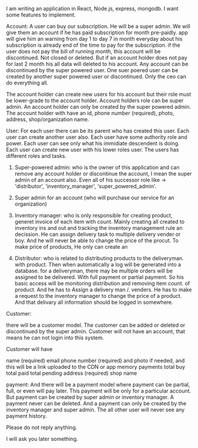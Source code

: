 I am writing an application in React, Node.js, express, mongodb. I want some features to implement.

Account:
A user can buy our subscription. He will be a super admin. We will give them an account if he has paid subscription for month pre-paidly. app will give him an warning from day 1 to day 7 in month everyday about his subscription is already end of the time to pay for the subscription. if the user does not pay the bill of running month, this account will be discontinued. Not closed or deleted. But if an account holder does not pay for last 2 month his all data will deleted to his account. Any account can be discontinued by the super powered user. One suer poered user can be created by another super powered user or discontinued. Only the ceo can do everything all.

The account holder can create new users for his account but their role must be lower-grade to the account holder. Account holders role can be super admin. An account holder can only be created by the super powered admin. The account holder with have an id, phone number (required), photo, address, shop/organization name.

User:
For each user there can be its parent who has created this user. Each user can create another user also. Each user have some authority role and power. Each user can see only what his immidiate descendent is doing. Each user can create new user with his lower roles user. The users has different roles and tasks.

1. Super-powered admin: who is the owner of this application and can remove any account holder or discontinue the account, I mean the super admin of an account also. Even all of his successor role like -> 'distributor', 'inventory_manager', 'super_powered_admin'.

2. Super admin for an account (who will purchase our service for an organization)

3. Inventory manager: who is only responsible for creating product, generet invoice of each item with count.  Mainly creating all created to inventory ins and out and tracking the inventory management rule an decission. He can assign delivery task to multiple delivery vender or boy. And he will never be able to change the price of the procut. To make price of products, He only can create an 

4. Distributor: who is related to distributing products to the deliveryman. with product. Then when automatically a log will be generated into a database. for a deliveryman, there may be multiple orders will be assigned to be delivered. With full payment or partial payment. So his basic access will be monitoring distribution and removing item count. of product. And he has to Assign a delivery man /. venders. He has to make a request to the inventory manager to change the price of a product. And that delivary all information should be logged in somewhere.


Customer:

there will be a customer model. The customer can be added or deleted or discontinued by the super admin. Customer will not have an account, that means he can not login into this system.

Customer will have

name (required)
email
phone number (required)
and photo if needed, and this will be a link uploaded to the CDN or app memory
payments
total buy
total paid
total pending
address (required)
shop name

payment:
And there will be a payment model where payment can be partial, full, or even will pay later. This payment will be only for a particular account.  But payment can be created by super admin or inventory manager. A payment never can be deleted. And a payment can only be created by the inventory manager and super admin. The all other user will never see any payment history.

Please do not reply anything.

I will ask you later something.